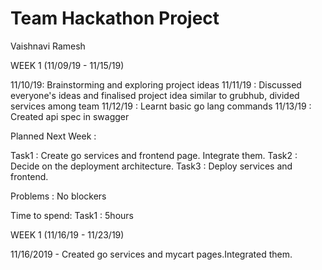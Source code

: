 # Team Hackathon Project

Vaishnavi Ramesh

WEEK 1 (11/09/19 - 11/15/19)

11/10/19: Brainstorming and exploring project ideas
11/11/19 : Discussed everyone's ideas and finalised project idea similar to grubhub, divided services among team
11/12/19 : Learnt basic go lang commands
11/13/19 : Created api spec in swagger

Planned Next Week : 

Task1 : Create go services and frontend page. Integrate them.
Task2 : Decide on the deployment architecture.
Task3 : Deploy services and frontend.

Problems : 
No blockers

Time to spend:
Task1 : 5hours

WEEK 1 (11/16/19 - 11/23/19)

11/16/2019 - Created go services and mycart pages.Integrated them.

